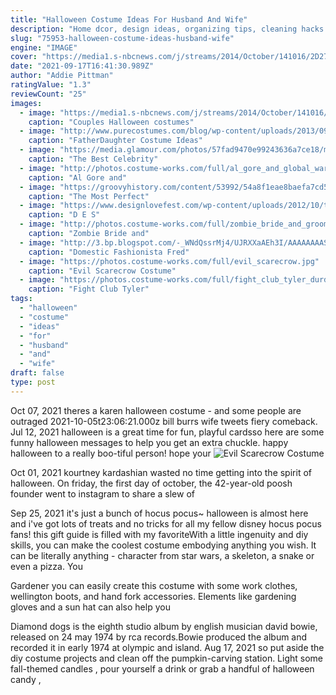```yaml
---
title: "Halloween Costume Ideas For Husband And Wife"
description: "Home dcor, design ideas, organizing tips, cleaning hacks and more  12 easy halloween party ideas for food, drinks, games and decor Although wife joanna has come to like it."
slug: "75953-halloween-costume-ideas-husband-wife"
engine: "IMAGE"
cover: "https://media1.s-nbcnews.com/j/streams/2014/October/141016/2D274907014224-snow-white.today-inline-large.jpg"
date: "2021-09-17T16:41:30.989Z"
author: "Addie Pittman"
ratingValue: "1.3"
reviewCount: "25"
images:
  - image: "https://media1.s-nbcnews.com/j/streams/2014/October/141016/2D274907014224-snow-white.today-inline-large.jpg"
    caption: "Couples Halloween costumes"
  - image: "http://www.purecostumes.com/blog/wp-content/uploads/2013/09/R887339_full_1.jpg"
    caption: "FatherDaughter Costume Ideas"
  - image: "https://media.glamour.com/photos/57fad9470e99243636a7ce18/master/w_1250,c_limit/cacee-cobb-donald-faison-halloween.png"
    caption: "The Best Celebrity"
  - image: "http://photos.costume-works.com/full/al_gore_and_global_warming.jpg"
    caption: "Al Gore and"
  - image: "https://groovyhistory.com/content/53992/54a8f1eae8baefa7cd5a9332c8aa74a3.jpg"
    caption: "The Most Perfect"
  - image: "https://www.designlovefest.com/wp-content/uploads/2012/10/twiggy-costume-mod.jpg"
    caption: "D E S"
  - image: "http://photos.costume-works.com/full/zombie_bride_and_groom22.jpg"
    caption: "Zombie Bride and"
  - image: "http://3.bp.blogspot.com/-_WNdQssrMj4/UJRXXaAEh3I/AAAAAAAASPg/f5uRzvLzF-Q/s1600/Halloween+2012-9.jpg"
    caption: "Domestic Fashionista Fred"
  - image: "https://photos.costume-works.com/full/evil_scarecrow.jpg"
    caption: "Evil Scarecrow Costume"
  - image: "https://photos.costume-works.com/full/fight_club_tyler_durden_n_marla_singer.jpg"
    caption: "Fight Club Tyler"
tags:
  - "halloween"
  - "costume"
  - "ideas"
  - "for"
  - "husband"
  - "and"
  - "wife"
draft: false
type: post
---
```


Oct 07, 2021 theres a karen halloween costume - and some people are outraged 2021-10-05t23:06:21.000z bill burrs wife tweets fiery comeback. Jul 12, 2021 halloween is a great time for fun, playful cardsso here are some funny halloween messages to help you get an extra chuckle. happy halloween to a really boo-tiful person! hope your
![Evil Scarecrow Costume](https://photos.costume-works.com/full/evil_scarecrow.jpg "Evil Scarecrow Costume")

Oct 01, 2021 kourtney kardashian wasted no time getting into the spirit of halloween. On friday, the first day of october, the 42-year-old poosh founder went to instagram to share a slew of
<!--inArticleAds-->

<!--galleryOne-->

Sep 25, 2021 it's just a bunch of hocus pocus~ halloween is almost here and i've got lots of treats and no tricks for all my fellow disney hocus pocus fans! this gift guide is filled with my favoriteWith a little ingenuity and diy skills, you can make the coolest costume embodying anything you wish. It can be literally anything - character from star wars, a skeleton, a snake or even a pizza. You
<!--inArticleAds-->

<!--galleryTwo-->

Gardener  you can easily create this costume with some work clothes, wellington boots, and hand fork accessories. Elements like gardening gloves and a sun hat can also help you
<!--galleryThree-->

Diamond dogs is the eighth studio album by english musician david bowie, released on 24 may 1974 by rca records.Bowie produced the album and recorded it in early 1974 at olympic and island. Aug 17, 2021 so put aside the diy costume projects and clean off the pumpkin-carving station. Light some fall-themed candles , pour yourself a drink or grab a handful of halloween candy ,